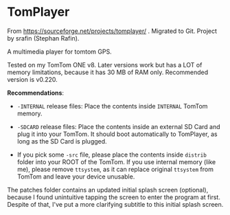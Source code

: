 # TomPlayer
From https://sourceforge.net/projects/tomplayer/ . Migrated to Git. Project by srafin (Stephan Rafin).

A multimedia player for tomtom GPS.

Tested on my TomTom ONE v8. Later versions work but has a LOT of memory limitations, because it has 30 MB of RAM only.
Recommended version is v0.220. 

**Recommendations**:
* `-INTERNAL` release files: Place the contents inside `INTERNAL` TomTom memory.
* `-SDCARD` release files: Place the contents inside an external SD Card and plug it into your TomTom. It should boot automatically to TomPlayer, as long as the SD Card is plugged. 

* If you pick some `-src` file, please place the contents inside `distrib` folder into your ROOT of the TomTom.
If you use internal memory (like me), please remove `ttsystem`, as it can replace original `ttsystem` from TomTom and leave your device unusable.

The patches folder contains an updated initial splash screen (optional), because I found unintuitive tapping the screen to enter the program at first. Despite of that, I've put a more clarifying subtitle to this initial splash screen.
